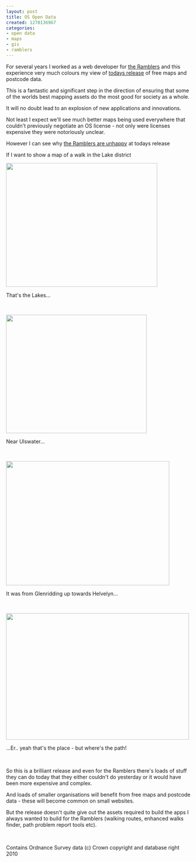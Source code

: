 ```yaml
---
layout: post
title: OS Open Data
created: 1270136967
categories:
- open data
- maps
- gis
- ramblers
---
```

<p>
For several years I worked as a web developer for <a href="http://www.ramblers.org.uk/">the Ramblers</a> and this experience very much colours my view of <a href="http://www.ordnancesurvey.co.uk/opendata">todays release</a> of free maps and postcode data.
</p>
<p>
This is a fantastic and significant step in the direction of ensuring that some of the worlds best mapping assets do the most good for society as a whole.
</p>
<p>
It will no doubt lead to an explosion of new applications and innovations.
</p>
<p>
Not least I expect we'll see much better maps being used everywhere that couldn't previously negotiate an OS license - not only were licenses expensive they were notoriously unclear.
</p>
<p>
However I can see why <a href="http://www.ramblers.org.uk/news/latest_news/OSfreemaps">the Ramblers are unhappy</a> at todays release   
</p>
<p>
If I want to show a map of a walk in the Lake district 
</p>
<p>
<img src="/sites/default/files/u1/lakes1.jpeg" width="413" height="337" /> 
</p>
<p>
That's the Lakes...
</p>
<p>
&nbsp;
</p>
<p>
<img src="/sites/default/files/u1/lakes2.jpeg" width="384" height="322" /> 
</p>
<p>
Near Ulswater...
</p>
<p>
&nbsp;
</p>
<p>
<img src="/sites/default/files/u1/lakes3.jpeg" width="446" height="338" /> 
</p>
<p>
It was from Glenridding up towards Helvelyn...
</p>
<p>
&nbsp;
</p>
<p>
<img src="/sites/default/files/u1/lakes4.jpeg" width="500" height="344" />
</p>
<p>
...Er.. yeah that's the place - but where's the path! 
</p>
<p>
&nbsp;
</p>
<p>
So this is a brilliant release and even for the Ramblers there's loads of stuff they can do today that they either couldn't do yesterday or it would have been more expensive and complex. 
</p>
<p>
And loads of smaller organisations will benefit from free maps and postcode data - these will become common on small websites.
</p>
<p>
But the release doesn't quite give out the assets required to build the apps I always wanted to build for the Ramblers (walking routes, enhanced walks finder, path problem report tools etc). 
</p>
<p>
&nbsp;
</p>
<p>
Contains Ordnance Survey data (c) Crown copyright and database right 2010
</p>
